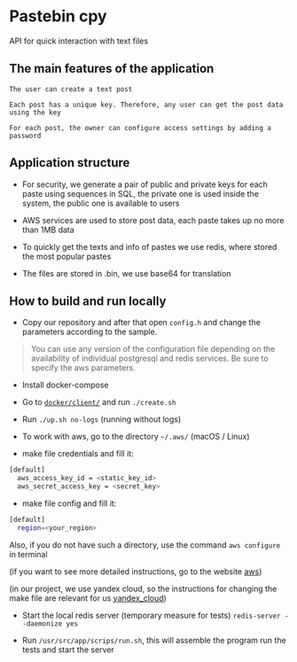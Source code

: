 # Pastebin cpy

API for quick interaction with text files


## The main features of the application

``` The user can create a text post ```

``` Each post has a unique key. Therefore, any user can get the post data using the key ```

``` For each post, the owner can configure access settings by adding a password ```


## Application structure

* For security, we generate a pair of public and private keys for each paste using sequences in SQL, the private one is used inside the system, the public one is available to users

* AWS services are used to store post data, each paste takes up no more than 1MB data

* To quickly get the texts and info of pastes we use redis, where stored the most popular pastes

* The files are stored in .bin, we use base64 for translation

## How to build and run locally

* Copy our repository and after that open `config.h` and change the parameters according to the sample.

> You can use any version of the configuration file depending on the availability of individual postgresql and redis services. Be sure to specify the aws parameters.

* Install docker-compose


* Go to [`docker/client/`](docker/client/) and run `./create.sh`


* Run `./up.sh no-logs` (running without logs) 


* To work with aws, go to the directory `~/.aws/` (macOS / Linux) 


* make file credentials and fill it:


```bash
[default]
  aws_access_key_id = <static_key_id>
  aws_secret_access_key = <secret_key>
```

* make file config and fill it:

```bash
[default]
  region=<your_region>
```

Also, if you do not have such a directory, use the command `aws configure` in terminal

(if you want to see more detailed instructions, go to the website [aws](https://docs.aws.amazon.com/sdk-for-cpp/v1/developer-guide/setup-linux.html))

(in our project, we use yandex cloud, so the instructions for changing the make file are relevant for us [yandex_cloud](https://yandex.cloud/ru/docs/storage/tools/aws-sdk-cpp))

* Start the local redis server (temporary measure for tests) `redis-server --daemonize yes`


* Run `/usr/src/app/scrips/run.sh`, this will assemble the program run the tests and start the server
